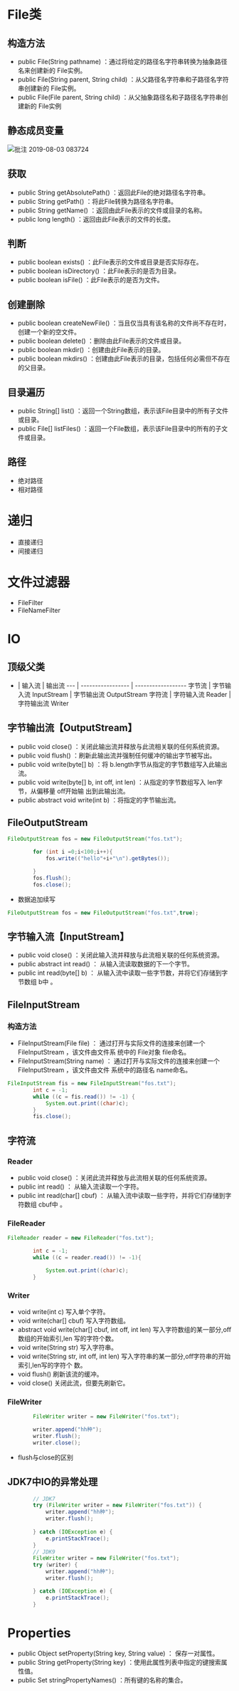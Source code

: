 # File类

## 构造方法

- public File(String pathname) ：通过将给定的路径名字符串转换为抽象路径名来创建新的 File实例。
- public File(String parent, String child) ：从父路径名字符串和子路径名字符串创建新的 File实例。
- public File(File parent, String child) ：从父抽象路径名和子路径名字符串创建新的 File实例

## 静态成员变量

![批注 2019-08-03 083724](/assets/批注%202019-08-03%20083724.png)

## 获取

- public String getAbsolutePath() ：返回此File的绝对路径名字符串。
- public String getPath() ：将此File转换为路径名字符串。
- public String getName() ：返回由此File表示的文件或目录的名称。
- public long length() ：返回由此File表示的文件的长度。

## 判断

- public boolean exists() ：此File表示的文件或目录是否实际存在。
- public boolean isDirectory() ：此File表示的是否为目录。
- public boolean isFile() ：此File表示的是否为文件。

## 创建删除

- public boolean createNewFile() ：当且仅当具有该名称的文件尚不存在时，创建一个新的空文件。
- public boolean delete() ：删除由此File表示的文件或目录。
- public boolean mkdir() ：创建由此File表示的目录。
- public boolean mkdirs() ：创建由此File表示的目录，包括任何必需但不存在的父目录。

## 目录遍历

- public String[] list() ：返回一个String数组，表示该File目录中的所有子文件或目录。
- public File[] listFiles() ：返回一个File数组，表示该File目录中的所有的子文件或目录。

## 路径

- 绝对路径
- 相对路径

# 递归

- 直接递归
- 间接递归

# 文件过滤器

- FileFilter
- FileNameFilter

# IO

## 顶级父类

-   | 输入流               | 输出流
--- | ----------------- | ------------------
字节流 | 字节输入流 InputStream | 字节输出流 OutputStream
字符流 | 字符输入流 Reader      | 字符输出流 Writer

## 字节输出流【OutputStream】

- public void close() ：关闭此输出流并释放与此流相关联的任何系统资源。
- public void flush() ：刷新此输出流并强制任何缓冲的输出字节被写出。
- public void write(byte[] b) ：将 b.length字节从指定的字节数组写入此输出流。
- public void write(byte[] b, int off, int len) ：从指定的字节数组写入 len字节，从偏移量 oﬀ开始输 出到此输出流。
- public abstract void write(int b) ：将指定的字节输出流。

## FileOutputStream

```java
FileOutputStream fos = new FileOutputStream("fos.txt");

        for (int i =0;i<100;i++){
            fos.write(("hello"+i+"\n").getBytes());

        }
        fos.flush();
        fos.close();
```

- 数据追加续写

```java
FileOutputStream fos = new FileOutputStream("fos.txt",true);
```

## 字节输入流【InputStream】

- public void close() ：关闭此输入流并释放与此流相关联的任何系统资源。
- public abstract int read() ： 从输入流读取数据的下一个字节。
- public int read(byte[] b) ： 从输入流中读取一些字节数，并将它们存储到字节数组 b中 。

## FileInputStream

### 构造方法

- FileInputStream(File file) ： 通过打开与实际文件的连接来创建一个 FileInputStream ，该文件由文件系 统中的 File对象 ﬁle命名。
- FileInputStream(String name) ： 通过打开与实际文件的连接来创建一个 FileInputStream ，该文件由文件 系统中的路径名 name命名。

```java
FileInputStream fis = new FileInputStream("fos.txt");
        int c = -1;
        while ((c = fis.read()) != -1) {
            System.out.print((char)c);
        }
        fis.close();
```

## 字符流

### Reader

- public void close() ：关闭此流并释放与此流相关联的任何系统资源。
- public int read() ： 从输入流读取一个字符。
- public int read(char[] cbuf) ： 从输入流中读取一些字符，并将它们存储到字符数组 cbuf中 。

### FileReader

```java
FileReader reader = new FileReader("fos.txt");

        int c = -1;
        while ((c = reader.read()) != -1){

            System.out.print((char)c);
        }
```

### Writer

- void write(int c) 写入单个字符。
- void write(char[] cbuf) 写入字符数组。
- abstract void write(char[] cbuf, int off, int len) 写入字符数组的某一部分,oﬀ数组的开始索引,len 写的字符个数。
- void write(String str) 写入字符串。
- void write(String str, int off, int len) 写入字符串的某一部分,oﬀ字符串的开始索引,len写的字符个 数。
- void flush() 刷新该流的缓冲。
- void close() 关闭此流，但要先刷新它。

### FileWriter

```java
        FileWriter writer = new FileWriter("fos.txt");

        writer.append("hh种");
        writer.flush();
        writer.close();
```

- flush与close的区别

## JDK7中IO的异常处理

```java
        // JDK7
        try (FileWriter writer = new FileWriter("fos.txt")) {
            writer.append("hh种");
            writer.flush();
            
        } catch (IOException e) {
            e.printStackTrace();
        }
        // JDK9
        FileWriter writer = new FileWriter("fos.txt");
        try (writer) {
            writer.append("hh种");
            writer.flush();

        } catch (IOException e) {
            e.printStackTrace();
        }
```

# Properties

- public Object setProperty(String key, String value) ： 保存一对属性。 
- public String getProperty(String key) ：使用此属性列表中指定的键搜索属性值。 
- public Set<String> stringPropertyNames() ：所有键的名称的集合。




